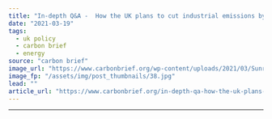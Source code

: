 ```yaml
---
title: "In-depth Q&A -  How the UK plans to cut industrial emissions by two-thirds"
date: "2021-03-19"
tags: 
  - uk policy
  - carbon brief
  - energy
source: "carbon brief"
image_url: "https://www.carbonbrief.org/wp-content/uploads/2021/03/Sunrise-at-British-Steel-Limited-Steelworks-2ETR6EY-583x372.jpg"
image_fp: "/assets/img/post_thumbnails/38.jpg"
lead: ""
article_url: "https://www.carbonbrief.org/in-depth-qa-how-the-uk-plans-to-cut-industrial-emissions-by-two-thirds"
---
```


---
